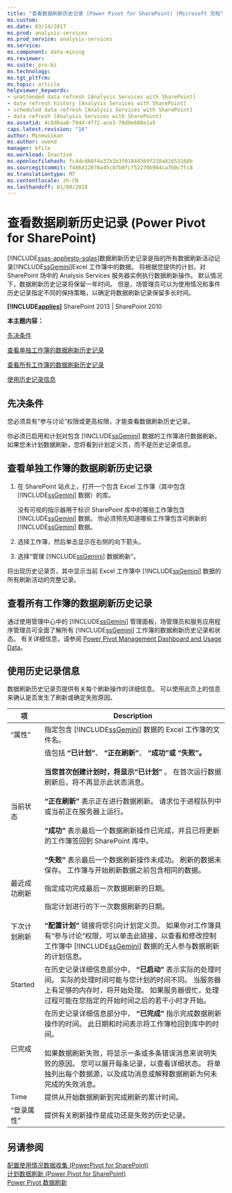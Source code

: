 ```yaml
---
title: "查看数据刷新历史记录 (Power Pivot for SharePoint) |Microsoft 文档"
ms.custom: 
ms.date: 03/14/2017
ms.prod: analysis-services
ms.prod_service: analysis-services
ms.service: 
ms.component: data-mining
ms.reviewer: 
ms.suite: pro-bi
ms.technology: 
ms.tgt_pltfrm: 
ms.topic: article
helpviewer_keywords:
- unattended data refresh [Analysis Services with SharePoint]
- data refresh history [Analysis Services with SharePoint]
- scheduled data refresh [Analysis Services with SharePoint]
- data refresh [Analysis Services with SharePoint]
ms.assetid: 4c8d8aa8-794d-4f72-ace3-78d0e688e1a5
caps.latest.revision: "16"
author: Minewiskan
ms.author: owend
manager: kfile
ms.workload: Inactive
ms.openlocfilehash: fc4dcd60f4a37b1b3f01844369f210a81653160b
ms.sourcegitcommit: f486d12078a45c87b0fcf52270b904ca7b0c7fc8
ms.translationtype: MT
ms.contentlocale: zh-CN
ms.lasthandoff: 01/08/2018
---
```

# <a name="view-data-refresh-history-power-pivot-for-sharepoint"></a>查看数据刷新历史记录 (Power Pivot for SharePoint)
[!INCLUDE[ssas-appliesto-sqlas](../../includes/ssas-appliesto-sqlas.md)]数据刷新历史记录是指的所有数据刷新活动记录[!INCLUDE[ssGemini](../../includes/ssgemini-md.md)]Excel 工作簿中的数据。 将根据您提供的计划，对 SharePoint 场中的 Analysis Services 服务器实例执行数据刷新操作。 默认情况下，数据刷新历史记录将保留一年时间。 但是，场管理员可以为使用情况和事件历史记录指定不同的保持策略，以确定将数据刷新记录保留多长时间。  
  
 **[!INCLUDE[applies](../../includes/applies-md.md)]**  SharePoint 2013 | SharePoint 2010  
  
 **本主题内容：**  
  
 [先决条件](#prereq)  
  
 [查看单独工作簿的数据刷新历史记录](#viewhistory)  
  
 [查看所有工作簿的数据刷新历史记录](#viewITOps)  
  
 [使用历史记录信息](#pageelements)  
  
##  <a name="prereq"></a> 先决条件  
 您必须具有“参与讨论”权限或更高权限，才能查看数据刷新历史记录。  
  
 你必须已启用和计划对包含 [!INCLUDE[ssGemini](../../includes/ssgemini-md.md)] 数据的工作簿进行数据刷新。 如果您未计划数据刷新，您将看到计划定义页，而不是历史记录信息。  
  
##  <a name="viewhistory"></a> 查看单独工作簿的数据刷新历史记录  
  
1.  在 SharePoint 站点上，打开一个包含 Excel 工作簿（其中包含 [!INCLUDE[ssGemini](../../includes/ssgemini-md.md)] 数据）的库。  
  
     没有可视的指示器用于标识 SharePoint 库中的哪些工作簿包含 [!INCLUDE[ssGemini](../../includes/ssgemini-md.md)] 数据。 你必须预先知道哪些工作簿包含可刷新的 [!INCLUDE[ssGemini](../../includes/ssgemini-md.md)] 数据。  
  
2.  选择工作簿，然后单击显示在右侧的向下箭头。  
  
3.  选择“管理 [!INCLUDE[ssGemini](../../includes/ssgemini-md.md)] 数据刷新”。  
  
 将出现历史记录页，其中显示当前 Excel 工作簿中 [!INCLUDE[ssGemini](../../includes/ssgemini-md.md)] 数据的所有刷新活动的完整记录。  
  
##  <a name="viewITOps"></a> 查看所有工作簿的数据刷新历史记录  
 通过使用管理中心中的 [!INCLUDE[ssGemini](../../includes/ssgemini-md.md)] 管理面板，场管理员和服务应用程序管理员可全面了解所有 [!INCLUDE[ssGemini](../../includes/ssgemini-md.md)] 工作簿的数据刷新历史记录和状态。 有关详细信息，请参阅 [Power Pivot Management Dashboard and Usage Data](../../analysis-services/power-pivot-sharepoint/power-pivot-management-dashboard-and-usage-data.md)。  
  
##  <a name="pageelements"></a> 使用历史记录信息  
 数据刷新历史记录页提供有关每个刷新操作的详细信息。 可以使用此页上的信息来确认是否发生了刷新或确定失败原因。  
  
|项|Description|  
|----------|-----------------|  
|“属性”|指定包含 [!INCLUDE[ssGemini](../../includes/ssgemini-md.md)] 数据的 Excel 工作簿的文件名。|  
|当前状态|值包括 **“已计划”**、 **“正在刷新”**、 **“成功”**或 **“失败”**。<br /><br /> 当您首次创建计划时，将显示**“已计划”** 。 在首次运行数据刷新后，将不再显示此状态消息。<br /><br /> **“正在刷新”** 表示正在进行数据刷新。 请求位于进程队列中或当前正在服务器上运行。<br /><br /> **“成功”** 表示最后一个数据刷新操作已完成，并且已将更新的工作簿签回到 SharePoint 库中。<br /><br /> **“失败”** 表示最后一个数据刷新操作未成功。 刷新的数据未保存。 工作簿与开始刷新数据之前包含相同的数据。|  
|最近成功刷新|指定成功完成最后一次数据刷新的日期。|  
|下次计划刷新|指定计划进行的下一次数据刷新的日期。<br /><br /> **“配置计划”** 链接将您引向计划定义页。 如果你对工作簿具有“参与讨论”权限，可以单击此链接，以查看和修改控制工作簿中 [!INCLUDE[ssGemini](../../includes/ssgemini-md.md)] 数据的无人参与数据刷新的计划信息。|  
|Started|在历史记录详细信息部分中， **“已启动”** 表示实际的处理时间。 实际的处理时间可能与您计划的时间不同。 当服务器上有足够的内存时，将开始处理。 如果服务器很忙，处理过程可能在您指定的开始时间之后的若干小时才开始。|  
|已完成|在历史记录详细信息部分中， **“已完成”** 指示完成数据刷新操作的时间。 此日期和时间表示将工作簿检回到库中的时间。<br /><br /> 如果数据刷新失败，将显示一条或多条错误消息来说明失败的原因。 您可以展开每条记录，以查看详细状态。 将单独列出每个数据源，以及成功消息或解释数据刷新为何未完成的失败消息。|  
|Time|提供从开始数据刷新到完成刷新的累计时间。|  
|“登录属性”|提供有关刷新操作是成功还是失败的历史记录。|  
  
## <a name="see-also"></a>另请参阅  
 [配置使用情况数据收集 (PowerPivot for SharePoint)](../../analysis-services/power-pivot-sharepoint/configure-usage-data-collection-for-power-pivot-for-sharepoint.md)   
 [计划数据刷新 (Power Pivot for SharePoint)](http://msdn.microsoft.com/en-us/8571208f-6aae-4058-83c6-9f916f5e2f9b)   
 [Power Pivot 数据刷新](../../analysis-services/power-pivot-sharepoint/power-pivot-data-refresh.md)  
  
  
